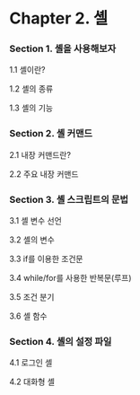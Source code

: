 # Chapter 2. 셸

### Section 1. 셸을 사용해보자

1.1 셸이란?

1.2 셸의 종류

1.3 셸의 기능

### Section 2. 셸 커맨드

2.1 내장 커맨드란?

2.2 주요 내장 커맨드

### Section 3. 셸 스크립트의 문법

3.1 셸 변수 선언

3.2 셸의 변수

3.3 if를 이용한 조건문

3.4 while/for를 사용한 반복문\(루프\)

3.5 조건 분기

3.6 셸 함수

### Section 4. 셸의 설정 파일

4.1 로그인 셸

4.2 대화형 셸



